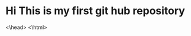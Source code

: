 <html>
  <head>
    <body>
      <h1>Hi This is my first git hub repository</h1>
    </body>
    <\head>
  <\html>
